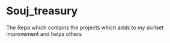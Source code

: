 # Souj_treasury
The Repo which contains the projects which adds to my skillset improvement and helps others
